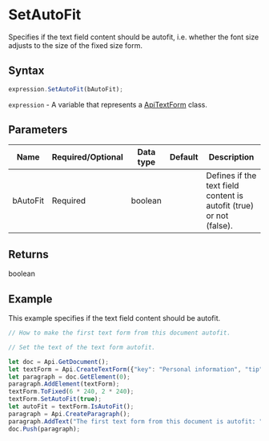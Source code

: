 # SetAutoFit

Specifies if the text field content should be autofit, i.e. whether the font size adjusts to the size of the fixed size form.

## Syntax

```javascript
expression.SetAutoFit(bAutoFit);
```

`expression` - A variable that represents a [ApiTextForm](../ApiTextForm.md) class.

## Parameters

| **Name** | **Required/Optional** | **Data type** | **Default** | **Description** |
| ------------- | ------------- | ------------- | ------------- | ------------- |
| bAutoFit | Required | boolean |  | Defines if the text field content is autofit (true) or not (false). |

## Returns

boolean

## Example

This example specifies if the text field content should be autofit.

```javascript editor-pdf
// How to make the first text form from this document autofit.

// Set the text of the text form autofit.

let doc = Api.GetDocument();
let textForm = Api.CreateTextForm({"key": "Personal information", "tip": "Enter your first name", "required": true, "placeholder": "First name", "multiLine": false});
let paragraph = doc.GetElement(0);
paragraph.AddElement(textForm);
textForm.ToFixed(6 * 240, 2 * 240);
textForm.SetAutoFit(true);
let autoFit = textForm.IsAutoFit();
paragraph = Api.CreateParagraph();
paragraph.AddText("The first text form from this document is autofit: " + autoFit);
doc.Push(paragraph);
```
